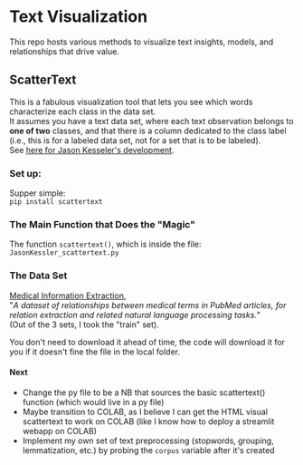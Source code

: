 # Text Visualization
This repo hosts various methods to visualize text insights, models, and relationships that drive value.

## ScatterText 
This is a fabulous visualization tool that lets you see which words characterize each class in the data set.    
It assumes you have a text data set, where each text observation belongs to **one of two** classes, and that there is a column dedicated to the class label (i.e., this is for a labeled data set, not for a set that is to be labeled).    
See [here for Jason Kesseler's development](https://github.com/JasonKessler/scattertext).    

### Set up:
Supper simple:   
`pip install scattertext`

### The Main Function that Does the "Magic"
The function `scattertext()`, which is inside the file:  
`JasonKessler_scattertext.py`  

### The Data Set
[Medical Information Extraction](https://appen.com/datasets/medical-sentence-summary-and-relation-extraction/),  
"*A dataset of relationships between medical terms in PubMed articles, for relation extraction and related natural language processing tasks.*"  
(Out of the 3 sets, I took the "train" set).  

You don't need to download it ahead of time, the code will download it for you if it doesn't fine the file in the local folder.  


#### Next
- Change the py file to be a NB that sources the basic scattertext() function (which would live in a py file)  
- Maybe transition to COLAB, as I believe I can get the HTML visual scattertext to work on COLAB (like I know how to deploy a streamlit webapp on COLAB)  
- Implement my own set of text preprocessing (stopwords, grouping, lemmatization, etc.) by probing the `corpus` variable after it's created  
